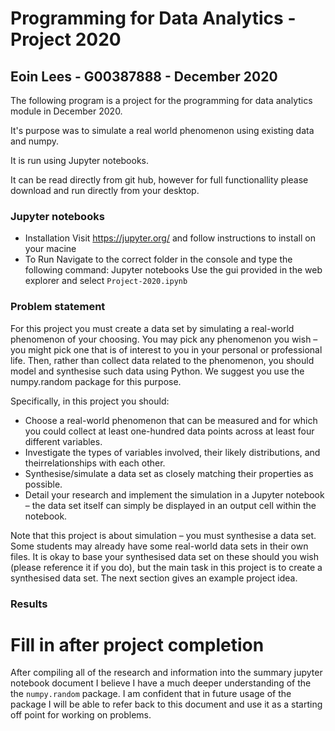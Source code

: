 # Programming for Data Analytics - Project 2020
## Eoin Lees - G00387888 - December 2020

The following program is a project for the programming for data analytics module in December 2020. 

It's purpose was to simulate a real world phenomenon using existing data and numpy. 

It is run using Jupyter notebooks.

It can be read directly from git hub, however for full functionallity please download and run directly from your desktop. 

### Jupyter notebooks
* Installation
    Visit https://jupyter.org/ and follow instructions to install on your macine
* To Run
    Navigate to the correct folder in the console and type the following command: Jupyter notebooks
    Use the gui provided in the web explorer and select `Project-2020.ipynb`

### Problem statement

For this project you must create a data set by simulating a real-world phenomenon of
your choosing. You may pick any phenomenon you wish – you might pick one that is
of interest to you in your personal or professional life. Then, rather than collect data
related to the phenomenon, you should model and synthesise such data using Python.
We suggest you use the numpy.random package for this purpose.

Specifically, in this project you should:
* Choose a real-world phenomenon that can be measured and for which you could collect at least one-hundred data points across at least four different variables.
* Investigate the types of variables involved, their likely distributions, and theirrelationships with each other.
* Synthesise/simulate a data set as closely matching their properties as possible.
* Detail your research and implement the simulation in a Jupyter notebook – the data set itself can simply be displayed in an output cell within the notebook.


Note that this project is about simulation – you must synthesise a data set. Some
students may already have some real-world data sets in their own files. It is okay to
base your synthesised data set on these should you wish (please reference it if you do),
but the main task in this project is to create a synthesised data set. The next section
gives an example project idea.


### Results

# Fill in after project completion

After compiling all of the research and information into the summary  jupyter notebook document I believe I have a much deeper understanding of the the `numpy.random` package. I am confident that in future usage of the package I will be able to refer back to this document and use it as a starting off point for working on problems. 